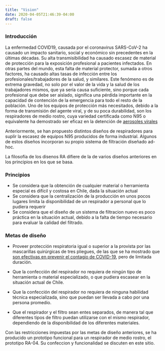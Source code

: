 ```yaml
---
title: "Vision"
date: 2020-04-05T21:46:39-04:00
draft: false
---
```



### Introducción

La enfermedad COVID19, causada por el coronavirus SARS-CoV-2 ha causado un impacto sanitario, social y económico sin precedentes en la últimas décadas. Su alta transmisibilidad ha causado escasez de material de protección para la exposición profesional a pacientes infectados. En otras partes del mundo, esta falta de material protector, sumada a otros factores, ha causado altas tasas de infección entre los profesionales/trabajadores de la salud, y similares. Este fenómeno es de extrema gravedad, no solo por el valor de la vida y la salud de los trabajadores mismos, que ya sería causa suficiente, sino porque cada profesional que debe ser aislado, significa una pérdida importante en la capacidad de contención de la emergencia para todo el resto de la población. Uno de los equipos de protección más necesitados, debido a la forma de transmisión del agente viral, y de su poca durabilidad, son los respiradores de medio rostro, cuya variedad certificada como N95 o equivalente ha demostrado ser eficaz en la detención de [aerosoles virales](https://oeh.tandfonline.com/doi/full/10.1080/15459624.2013.818228)

Anteriormente, se han propuesto distintos diseños de respiradores para suplir la escasez de equipos N95 producidos de forma industrial. Algunos de estos diseños incorporan su propio sistema de filtración diseñado ad-hoc.

La filosofía de los disenos RA difiere de la de varios diseños anteriores en los principios en los que se basa.

### Principios

* Se considera que la obtención de cualquier material o herramienta especial es difícil  y costosa en Chile, dada la situación actual
* Se considera que la centralización de la producción en unos pocos lugares limita la disponibilidad de un respirador a personal que lo pudiera requerir
* Se considera que el diseño de un sistema de filtracion nuevo es poco práctica en la situación actual, debido a la falta de tiempo necesario para evaluar la calidad del filtrado.

### Metas de diseño
* Proveer protección respiratoria igual o superior a la provista por las mascarillas quirúrgicas de tres pliegues, de las que se ha mostrado que [son efectivas en prevenir el contagio de COVID-19](https://doi.org/10.1038/s41591-020-0843-2), pero de limitada duración.

* Que la confección del respirador no requiera de ningún tipo de herramienta o material especializado, o que pudiera escasear en la situación actual de Chile.

* Que la confección del respirador no requiera de ninguna habilidad técnica especializada, sino que puedan ser llevada a cabo por una persona promedio.

* Que el respirador y el filtro sean entes separados, de manera tal que diferentes tipos de filtro puedan utilizarse con el mismo respirador, dependiendo de la disponibilidad de los diferentes materiales.

Con las restricciones impuestas por las metas de diseño anteriores, se ha producido un prototipo funcional para un respirador de medio rostro, el prototipo RA-04. Su confeccion y funcionalidad se discuten en este sitio.
